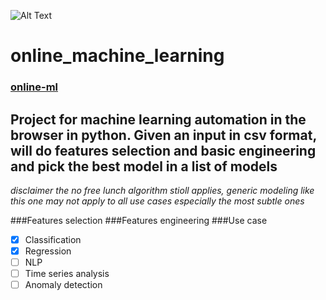 ![Alt Text](https://online-ml.herokuapp.com/static/images/logo.png)

# online_machine_learning 
### [online-ml](https://online-ml.herokuapp.com/)
## Project for machine learning automation in the browser in python. Given an input in csv format, will do features selection and basic engineering and pick the best model in a list of models 
*disclaimer the no free lunch algorithm stioll applies, generic modeling like this one may not apply to all use cases especially the most subtle ones*

###Features selection
###Features engineering
###Use case
- [x] Classification
- [x] Regression
- [ ] NLP
- [ ] Time series analysis
- [ ] Anomaly detection
